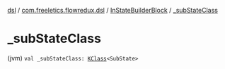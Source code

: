 [dsl](../../index.md) / [com.freeletics.flowredux.dsl](../index.md) / [InStateBuilderBlock](index.md) / [_subStateClass](./_sub-state-class.md)

# _subStateClass

(jvm) `val _subStateClass: `[`KClass`](https://kotlinlang.org/api/latest/jvm/stdlib/kotlin.reflect/-k-class/index.html)`<SubState>`